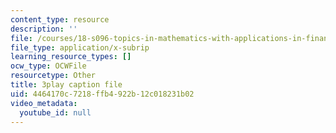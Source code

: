 ```yaml
---
content_type: resource
description: ''
file: /courses/18-s096-topics-in-mathematics-with-applications-in-finance-fall-2013/4464170c7218ffb4922b12c018231b02_ywl3pq6yc54.srt
file_type: application/x-subrip
learning_resource_types: []
ocw_type: OCWFile
resourcetype: Other
title: 3play caption file
uid: 4464170c-7218-ffb4-922b-12c018231b02
video_metadata:
  youtube_id: null
---
```

